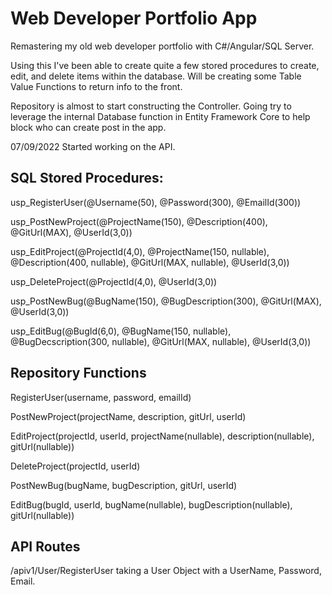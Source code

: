 # Web Developer Portfolio App

Remastering my old web developer portfolio with C#/Angular/SQL Server.

Using this I've been able to create quite a few stored procedures to create, edit, and delete items within the database. Will be creating some Table Value Functions to return info to the front.

Repository is almost to start constructing the Controller. Going try to leverage the internal Database function in Entity Framework Core to help block who can create post in the app.

07/09/2022 Started working on the API. 

## SQL Stored Procedures:

usp_RegisterUser(@Username(50), @Password(300), @EmailId(300))

usp_PostNewProject(@ProjectName(150), @Description(400), @GitUrl(MAX), @UserId(3,0))

usp_EditProject(@ProjectId(4,0), @ProjectName(150, nullable), @Description(400, nullable), @GitUrl(MAX, nullable), @UserId(3,0))

usp_DeleteProject(@ProjectId(4,0), @UserId(3,0))

usp_PostNewBug(@BugName(150), @BugDescription(300), @GitUrl(MAX), @UserId(3,0))

usp_EditBug(@BugId(6,0), @BugName(150, nullable), @BugDecscription(300, nullable), @GitUrl(MAX, nullable), @UserId(3,0))

## Repository Functions

RegisterUser(username, password, emailId)

PostNewProject(projectName, description, gitUrl, userId)

EditProject(projectId, userId, projectName(nullable), description(nullable), gitUrl(nullable))

DeleteProject(projectId, userId)

PostNewBug(bugName, bugDescription, gitUrl, userId)

EditBug(bugId, userId, bugName(nullable), bugDescription(nullable), gitUrl(nullable))

## API Routes

/apiv1/User/RegisterUser taking a User Object with a UserName, Password, Email.